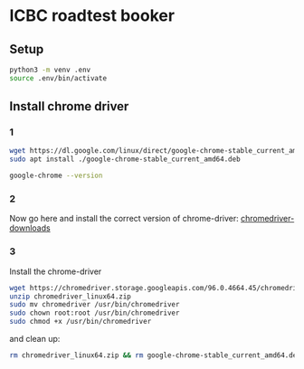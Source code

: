 # ICBC roadtest booker

## Setup

```sh
python3 -m venv .env
source .env/bin/activate
```

## Install chrome driver

### 1

```sh
wget https://dl.google.com/linux/direct/google-chrome-stable_current_amd64.deb
sudo apt install ./google-chrome-stable_current_amd64.deb

google-chrome --version
```

### 2

Now go here and install the correct version of chrome-driver: [chromedriver-downloads](https://chromedriver.chromium.org/downloads)

### 3

Install the chrome-driver

```sh
wget https://chromedriver.storage.googleapis.com/96.0.4664.45/chromedriver_linux64.zip
unzip chromedriver_linux64.zip
sudo mv chromedriver /usr/bin/chromedriver
sudo chown root:root /usr/bin/chromedriver
sudo chmod +x /usr/bin/chromedriver
```

and clean up:

```sh
rm chromedriver_linux64.zip && rm google-chrome-stable_current_amd64.deb
```
